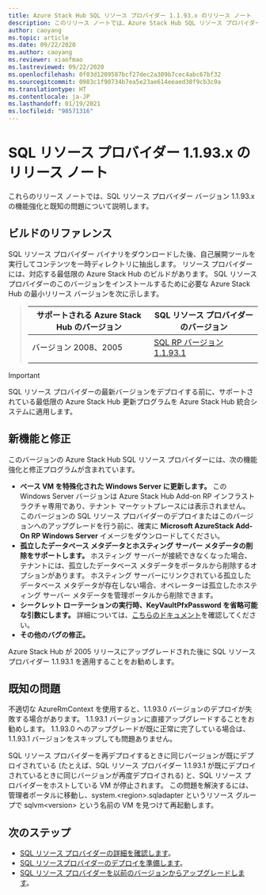 ```yaml
---
title: Azure Stack Hub SQL リソース プロバイダー 1.1.93.x のリリース ノート
description: このリリース ノートでは、Azure Stack Hub SQL リソース プロバイダー 1.1.93.x の更新プログラムの新機能を紹介しています。
author: caoyang
ms.topic: article
ms.date: 09/22/2020
ms.author: caoyang
ms.reviewer: xiaofmao
ms.lastreviewed: 09/22/2020
ms.openlocfilehash: 0f03d1209587bcf27dec2a309b7cec4abc67bf32
ms.sourcegitcommit: 0983c1f90734b7ea5e23ae614eeaed38f9cb3c9a
ms.translationtype: HT
ms.contentlocale: ja-JP
ms.lasthandoff: 01/19/2021
ms.locfileid: "98571316"
---
```

# <a name="sql-resource-provider-1193x-release-notes"></a>SQL リソース プロバイダー 1.1.93.x のリリース ノート

これらのリリース ノートでは、SQL リソース プロバイダー バージョン 1.1.93.x の機能強化と既知の問題について説明します。

## <a name="build-reference"></a>ビルドのリファレンス
SQL リソース プロバイダー バイナリをダウンロードした後、自己展開ツールを実行してコンテンツを一時ディレクトリに抽出します。 リソース プロバイダーには、対応する最低限の Azure Stack Hub のビルドがあります。 SQL リソース プロバイダーのこのバージョンをインストールするために必要な Azure Stack Hub の最小リリース バージョンを次に示します。

> |サポートされる Azure Stack Hub のバージョン|SQL リソース プロバイダーのバージョン|
> |-----|-----|
> |バージョン 2008、2005|[SQL RP バージョン 1.1.93.1](https://aka.ms/azshsqlrp11931)|  
> |     |     |

> [!IMPORTANT]
> SQL リソース プロバイダーの最新バージョンをデプロイする前に、サポートされている最低限の Azure Stack Hub 更新プログラムを Azure Stack Hub 統合システムに適用します。

## <a name="new-features-and-fixes"></a>新機能と修正

このバージョンの Azure Stack Hub SQL リソース プロバイダーには、次の機能強化と修正プログラムが含まれています。

- **ベース VM を特殊化された Windows Server に更新します。** この Windows Server バージョンは Azure Stack Hub Add-on RP インフラストラクチャ専用であり、テナント マーケットプレースには表示されません。 このバージョンの SQL リソース プロバイダーのデプロイまたはこのバージョンへのアップグレードを行う前に、確実に **Microsoft AzureStack Add-On RP Windows Server** イメージをダウンロードしてください。
- **孤立したデータベース メタデータとホスティング サーバー メタデータの削除をサポートします。** ホスティング サーバーが接続できなくなった場合、テナントには、孤立したデータベース メタデータをポータルから削除するオプションがあります。 ホスティング サーバーにリンクされている孤立したデータベース メタデータが存在しない場合、オペレーターは孤立したホスティング サーバー メタデータを管理ポータルから削除できます。
- **シークレット ローテーションの実行時、KeyVaultPfxPassword を省略可能な引数にします。** 詳細については、[こちらのドキュメント](azure-stack-sql-resource-provider-maintain.md#secrets-rotation)を確認してください。
- **その他のバグの修正。**

Azure Stack Hub が 2005 リリースにアップグレードされた後に SQL リソース プロバイダー 1.1.93.1 を適用することをお勧めします。

## <a name="known-issue"></a>既知の問題
不適切な AzureRmContext を使用すると、1.1.93.0 バージョンのデプロイが失敗する場合があります。 1\.1.93.1 バージョンに直接アップグレードすることをお勧めします。 1\.1.93.0 へのアップグレードが既に正常に完了している場合は、1.1.93.1 バージョンをスキップしても問題ありません。

SQL リソース プロバイダーを再デプロイするときに同じバージョンが既にデプロイされている (たとえば、SQL リソース プロバイダー 1.1.93.1 が既にデプロイされているときに同じバージョンが再度デプロイされる) と、SQL リソース プロバイダーをホストしている VM が停止されます。 この問題を解決するには、管理者ポータルに移動し、system.\<region\>.sqladapter というリソース グループで sqlvm\<version\> という名前の VM を見つけて再起動します。

## <a name="next-steps"></a>次のステップ

- [SQL リソース プロバイダーの詳細を確認します](azure-stack-sql-resource-provider.md)。
- [SQL リソースプロバイダーのデプロイを準備します](azure-stack-sql-resource-provider-deploy.md#prerequisites)。
- [SQL リソース プロバイダーを以前のバージョンからアップグレードします](azure-stack-sql-resource-provider-update.md)。


